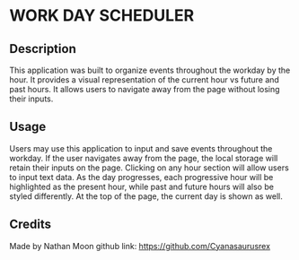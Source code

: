 # WORK DAY SCHEDULER

## Description

This application was built to organize events throughout the workday by the hour.
It provides a visual representation of the current hour vs future and past hours.
It allows users to navigate away from the page without losing their inputs.

## Usage

Users may use this application to input and save events throughout the workday. If the user navigates away from the page, the local storage will
retain their inputs on the page. Clicking on any hour section will allow users to input text data. As the day progresses, each progressive hour will be 
highlighted as the present hour, while past and future hours will also be styled differently. At the top of the page, the current day is shown as well. 

## Credits

Made by Nathan Moon 
github link: 
https://github.com/Cyanasaurusrex

